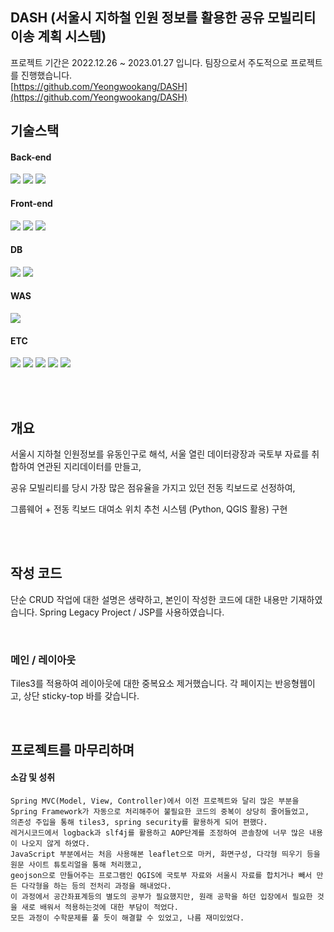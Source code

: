 
## DASH (서울시 지하철 인원 정보를 활용한 공유 모빌리티 이송 계획 시스템)

프로젝트 기간은 2022.12.26 ~ 2023.01.27 입니다. 팀장으로서 주도적으로 프로젝트를 진행했습니다.
<br>[https://github.com/Yeongwookang/DASH](https://github.com/Yeongwookang/DASH)

## 기술스택

#### Back-end
<img src="https://img.shields.io/badge/java-007396?style=for-the-badge&logo=java&logoColor=white"> <img src="https://img.shields.io/badge/spring-6DB33F?style=for-the-badge&logo=spring&logoColor=white"> <img src="https://img.shields.io/badge/python-3776AB?style=for-the-badge&logo=python&logoColor=white"> 

#### Front-end
<img src="https://img.shields.io/badge/javascript-F7DF1E?style=for-the-badge&logo=javascript&logoColor=black"> <img src="https://img.shields.io/badge/jquery-0769AD?style=for-the-badge&logo=jquery&logoColor=white"> <img src="https://img.shields.io/badge/jquery-0769AD?style=for-the-badge&logo=jquery&logoColor=white">

#### DB
<img src="https://img.shields.io/badge/oracle-F80000?style=for-the-badge&logo=oracle&logoColor=white"> <img src="https://img.shields.io/badge/mongoDB-47A248?style=for-the-badge&logo=MongoDB&logoColor=white">

#### WAS
<img src="https://img.shields.io/badge/apache tomcat-F8DC75?style=for-the-badge&logo=apachetomcat&logoColor=white">

#### ETC
<img src="https://img.shields.io/badge/git-F05032?style=for-the-badge&logo=git&logoColor=white"> <img src="https://img.shields.io/badge/html5-E34F26?style=for-the-badge&logo=html5&logoColor=white"> <img src="https://img.shields.io/badge/css-1572B6?style=for-the-badge&logo=css3&logoColor=white"> <img src="https://img.shields.io/badge/bootstrap-7952B3?style=for-the-badge&logo=bootstrap&logoColor=white"> <img src="https://img.shields.io/badge/fontawesome-339AF0?style=for-the-badge&logo=fontawesome&logoColor=white">


<br>
<br>

## 개요
서울시 지하철 인원정보를 유동인구로 해석, 서울 열린 데이터광장과 국토부 자료를 취합하여 연관된 지리데이터를 만들고,

공유 모빌리티를 당시 가장 많은 점유율을 가지고 있던 전동 킥보드로 선정하여,

그룹웨어 + 전동 킥보드 대여소 위치 추천 시스템 (Python, QGIS 활용) 구현

<br>
<br>

## 작성 코드

단순 CRUD 작업에 대한 설명은 생략하고, 본인이 작성한 코드에 대한 내용만 기재하였습니다.
Spring Legacy Project / JSP를 사용하였습니다.

<br>

### 메인 / 레이아웃

Tiles3를 적용하여 레이아웃에 대한 중복요소 제거했습니다. 각 페이지는 반응형웹이고, 상단 sticky-top 바를 갖습니다.

    


<br>

## 프로젝트를 마무리하며

#### 소감 및 성취

    Spring MVC(Model, View, Controller)에서 이전 프로젝트와 달리 많은 부분을 Spring Framework가 자동으로 처리해주어 불필요한 코드의 중복이 상당히 줄어들었고, 
    의존성 주입을 통해 tiles3, spring security를 활용하게 되어 편했다.
    레거시코드에서 logback과 slf4j를 활용하고 AOP단계를 조정하여 콘솔창에 너무 많은 내용이 나오지 않게 하였다.
    JavaScript 부분에서는 처음 사용해본 leaflet으로 마커, 화면구성, 다각형 띄우기 등을 원문 사이트 튜토리얼을 통해 처리했고,
    geojson으로 만들어주는 프로그램인 QGIS에 국토부 자료와 서울시 자료를 합치거나 빼서 만든 다각형을 하는 등의 전처리 과정을 해내었다.
    이 과정에서 공간좌표계등의 별도의 공부가 필요했지만, 원래 공학을 하던 입장에서 필요한 것을 새로 배워서 적용하는것에 대한 부담이 적었다.
    모든 과정이 수학문제를 풀 듯이 해결할 수 있었고, 나름 재미있었다.
